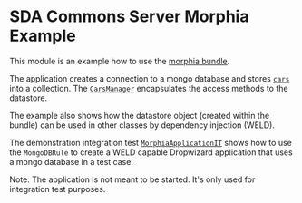 # SDA Commons Server Morphia Example

This module is an example how to use the [morphia bundle](../sda-commons-server-morphia/README.md).

The application creates a connection to a mongo database and stores [`cars`](./src/main/java/org/sdase/commons/server/morphia/example/mongo/model/Car.java) into a collection.
The [`CarsManager`](./src/main/java/org/sdase/commons/server/morphia/example/mongo/CarManager.java) encapsulates the access methods to the datastore.

The example also shows how the datastore object (created within the bundle) can be used in other classes by dependency injection (WELD).

The demonstration integration test [`MorphiaApplicationIT`](./src/test/java/org/sdase/commons/server/morphia/example/MorphiaApplicationIT.java) shows
how to use the `MongoDBRule` to create a WELD capable Dropwizard application that uses a mongo database in a test case. 

Note: The application is not meant to be started. It's only used for integration test purposes.
